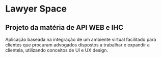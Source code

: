 # Lawyer Space
## Projeto da matéria de API WEB e IHC
  Aplicação baseada na integração de um ambiente virtual facilitado para clientes que procuram advogados dispostos a trabalhar e expandir a clientela, utilizando conceitos de UI e UX design.

